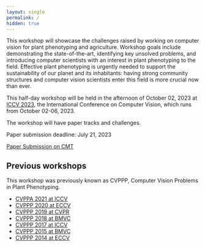 ```yaml
---
layout: single
permalink: /
hidden: true
---
```



This workshop will showcase the challenges raised by working on computer vision for plant phenotyping and agriculture. Workshop goals include demonstrating the state-of-the-art, identifying key unsolved problems, and introducing computer scientists with an interest in plant phenotyping to the field. Effective plant phenotyping is urgently needed to support the sustainability of our planet and its inhabitants: having strong community structures and computer vision scientists enter this field is more crucial now than ever.

This half-day workshop will be held in the afternoon of October 02, 2023 at [ICCV 2023](http://iccv2023.thecvf.com/), the International Conference on Computer Vision, which runs from October 02-06, 2023. 

The workshop will have paper tracks and challenges.

Paper submission deadline: July 21, 2023

[Paper Submission on CMT](https://cmt3.research.microsoft.com/CVPPA2023/)

## Previous workshops

This workshop was previously known as CVPPP, Computer Vision Problems in Plant Phenotyping.

- [CVPPA 2021 at ICCV](https://cvppa2021.github.io)
- [CVPPP 2020 at ECCV](https://www.plant-phenotyping.org/CVPPP2020)
- [CVPPP 2019 at CVPR](https://www.plant-phenotyping.org/CVPPP2019)
- [CVPPP 2018 at BMVC](https://www.plant-phenotyping.org/CVPPP2018)
- [CVPPP 2017 at ICCV](https://www.plant-phenotyping.org/CVPPP2017)
- [CVPPP 2015 at BMVC](http://www.plant-phenotyping.org/CVPPP2015)
- [CVPPP 2014 at ECCV](http://www.plant-phenotyping.org/CVPPP2014)
